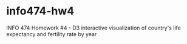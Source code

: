 # info474-hw4
INFO 474 Homework #4 - D3 interactive visualization of country's life expectancy and fertility rate by year
